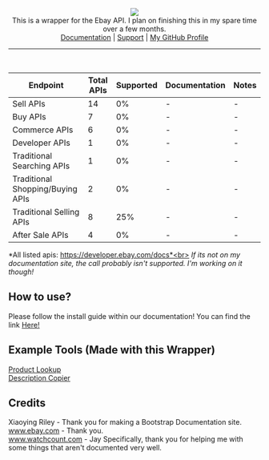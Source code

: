 <p align="center">
  <img src="https://i.ibb.co/C75cJX1/test.png" /><br>
    This is a wrapper for the Ebay API. I plan on finishing this in my spare time over a few months.<br>
    <a href="https://bay-wrapper-api.cf/" target="_blank">Documentation</a> | <a href="https://ko-fi.com/ebayapiwrapper" target="_blank">Support</a> | <a href="https://github.com/gothboiclique" target="_blank">My GitHub Profile</a>
</p>
<hr>
<br>

| Endpoint                         | Total APIs | Supported | Documentation | Notes |
|----------------------------------|------------|-----------|---------------|-------|
| Sell APIs                        |     14     |     0%    |       -       |   -   |
| Buy APIs                         |      7     |     0%    |       -       |   -   |
| Commerce APIs                    |      6     |     0%    |       -       |   -   |
| Developer APIs                   |      1     |     0%    |       -       |   -   |
| Traditional Searching APIs       |      1     |     0%    |       -       |   -   |
| Traditional Shopping/Buying APIs |      2     |     0%    |       -       |   -   |
| Traditional Selling APIs         |      8     |    25%    |       -       |   -   |
| After Sale APIs                  |      4     |     0%    |       -       |   -   |

*All listed apis: https://developer.ebay.com/docs*<br>
*If its not on my documentation site, the call probably isn't supported. I'm working on it though!*

## How to use?
Please follow the install guide within our documentation! You can find the link <a href="https://bay-wrapper-api.cf/#installation-section" target="_blank">Here!</a>


## Example Tools (Made with this Wrapper)
<a href="https://bay-boost.com/product-lookup.php">Product Lookup</a><br>
<a href="https://bay-boost.com/desc-copy.php">Description Copier</a>

## Credits
Xiaoying Riley - Thank you for making a Bootstrap Documentation site. <br>
www.ebay.com - Thank you. <br>
www.watchcount.com - Jay Specifically, thank you for helping me with some things that aren't documented very well.
